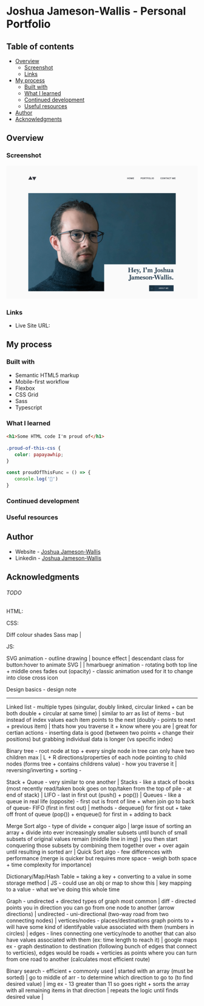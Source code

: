 # Joshua Jameson-Wallis - Personal Portfolio

## Table of contents

-  [Overview](#overview)
   -  [Screenshot](#screenshot)
   -  [Links](#links)
-  [My process](#my-process)
   -  [Built with](#built-with)
   -  [What I learned](#what-i-learned)
   -  [Continued development](#continued-development)
   -  [Useful resources](#useful-resources)
-  [Author](#author)
-  [Acknowledgments](#acknowledgments)

## Overview

### Screenshot

![](./screenshot.png)

### Links

-  Live Site URL:

## My process

### Built with

-  Semantic HTML5 markup
-  Mobile-first workflow
-  Flexbox
-  CSS Grid
-  Sass
-  Typescript

### What I learned

```html
<h1>Some HTML code I'm proud of</h1>
```

```css
.proud-of-this-css {
   color: papayawhip;
}
```

```js
const proudOfThisFunc = () => {
   console.log('🎉')
}
```

### Continued development

### Useful resources

## Author

-  Website - [Joshua Jameson-Wallis](https://joshuajamesonwallis.com)
-  Linkedin - [Joshua Jameson-Wallis]()

## Acknowledgments

###### TODO

HTML:

CSS:

Diff colour shades Sass map |

JS:

SVG animation - outline drawing | bounce effect | descendant class for button:hover to animate SVG | <g> | hmarbuegr animation - rotating both top line + middle ones fades out (opacity) - classic animation used for it to change into close cross icon

Design basics - design note

---

Linked list - multiple types (singular, doubly linked, circular linked + can be both double + circular at same time) | similar to arr as list of items - but instead of index values each item points to the next (doubly - points to next + previous item) | thats how you traverse it + know where you are | great for certian actions - inserting data is good (between two points + change their positions) but grabbing individual data is longer (vs specific index)

Binary tree - root node at top + every single node in tree can only have two children max | L + R directions/properties of each node pointing to child nodes (forms tree + contains childrens value) - how you traverse it | reversing/inverting + sorting -

Stack + Queue - very similar to one another | Stacks - like a stack of books (most recently read/taken book goes on top/taken from the top of pile - at end of stack) | LIFO - last in first out (push() + pop()) | Queues - like a queue in real life (opposite) - first out is front of line + when join go to back of queue- FIFO (first in first out) | methods - dequeue() for first out + take off front of queue (pop()) + enqueue() for first in + adding to back

Merge Sort algo - type of divide + conquer algo | large issue of sorting an array + divide into ever increasingly smaller subsets until bunch of small subsets of original values remain (middle line in img) | you then start conquering those subsets by combining them together over + over again until resulting in sorted arr | Quick Sort algo - few differences with performance (merge is quicker but requires more space - weigh both space + time complexity for importance)

Dictionary/Map/Hash Table = taking a key + converting to a value in some storage method | JS - could use an obj or map to show this | key mapping to a value - what we've doing this whole time

Graph - undirected + directed types of graph most common | diff - directed points you in direction you can go from one node to another (arrow directions) | undirected - uni-directional (two-way road from two connecting nodes) | vertices/nodes - places/destinations graph points to + will have some kind of identifyable value associated with them (numbers in circles) | edges - lines connecting one verticy/node to another that can also have values associated with them (ex: time length to reach it) | google maps ex - graph destination to destination (following bunch of edges that connect to verticies), edges would be roads + verticies as points where you can turn from one road to another (calculates most efficient route)

Binary search - efficient + commonly used | started with an array (must be sorted) | go to middle of arr - to determine which direction to go to (to find desired value) | img ex - 13 greater than 11 so goes right + sorts the array with all remaining items in that direction | repeats the logic until finds desired value |
